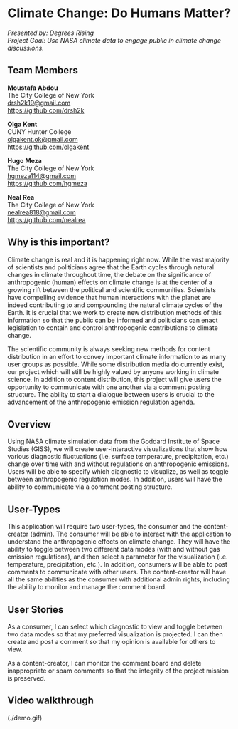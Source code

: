 # Climate Change: Do Humans Matter?
*Presented by: Degrees Rising*  
*Project Goal: Use NASA climate data to engage public in climate change discussions.*

## __Team Members__
**Moustafa Abdou**  
The City College of New York  
drsh2k19@gmail.com  
https://github.com/drsh2k  

**Olga Kent**  
CUNY Hunter College  
olgakent.ok@gmail.com  
https://github.com/olgakent  

**Hugo Meza**  
The City College of New York  
hgmeza114@gmail.com     
https://github.com/hgmeza  

**Neal Rea**  
The City College of New York  
nealrea818@gmail.com  
https://github.com/nealrea  

## Why is this important?
Climate change is real and it is happening right now.  While the vast majority of scientists and politicians agree that the Earth cycles through natural changes in climate throughout time, the debate on the significance of anthropogenic (human) effects on climate change is at the center of  a growing rift between the political and scientific communities.  Scientists have compelling evidence that human interactions with the planet are indeed contributing to and compounding the natural climate cycles of the Earth.  It is crucial that we work to create new distribution methods of this information so that the public can be informed and politicians can enact legislation to contain and control anthropogenic contributions to climate change.

The scientific community is always seeking new methods for content distribution in an effort to convey important climate information to as many user groups as possible. While some distribution media do currently exist, our project which will still be highly valued by anyone working in climate science. In addition to content distribution, this project will give users the opportunity to communicate with one another via a comment posting structure. The ability to start a dialogue between users is crucial to the advancement of the anthropogenic emission regulation agenda.

## Overview
Using NASA climate simulation data from the Goddard Institute of Space Studies (GISS), we will create user-interactive visualizations that show how various diagnostic fluctuations (i.e. surface temperature, precipitation, etc.) change over time with and without regulations on anthropogenic emissions.  Users will be able to specify which diagnostic to visualize, as well as toggle between anthropogenic regulation modes. In addition, users will have the ability to communicate via a comment posting structure.

## User-Types
This application will require two user-types, the consumer and the content-creator (admin). The consumer will be able to interact with the application to understand the anthropogenic effects on climate change. They will have the ability to toggle between two different data modes (with and without gas emission regulations), and then select a parameter for the visualization (i.e. temperature, precipitation, etc.). In addition, consumers will be able to post comments to communicate with other users. The content-creator will have all the same abilities as the consumer with additional admin rights, including the ability to monitor and manage the comment board.

## User Stories
As a consumer, I can select which diagnostic to view and toggle between two data modes so that my preferred visualization is projected. I can then create and post a comment so that my opinion is available for others to view.

As a content-creator, I can monitor the comment board and delete inappropriate or spam comments so that the integrity of the project mission is preserved.

## Video walkthrough
(./demo.gif)
